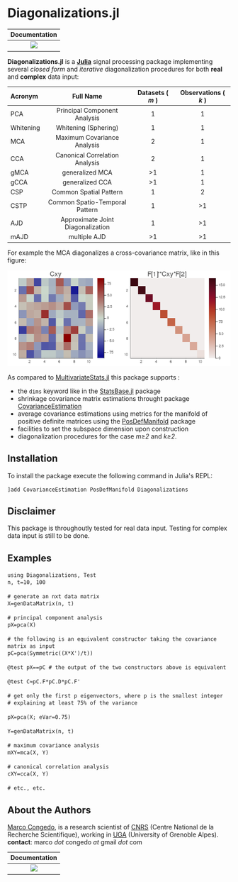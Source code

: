 # Diagonalizations.jl

| **Documentation**  | 
|:---------------------------------------:|
| [![](https://img.shields.io/badge/docs-dev-blue.svg)](https://Marco-Congedo.github.io/Diagonalizations.jl/dev) |

**Diagonalizations.jl** is a [**Julia**](https://julialang.org/) signal processing package implementing several *closed form* and *iterative* diagonalization procedures for both **real** and **complex** data input:

| Acronym   | Full Name | Datasets ( *m* ) | Observations ( *k* ) |
|:----------|:---------:|:---------:|:---------:|
| PCA | Principal Component Analysis | 1 | 1 |
| Whitening | Whitening (Sphering) | 1 | 1 |
| MCA | Maximum Covariance Analysis | 2 | 1 |
| CCA | Canonical Correlation Analysis | 2 | 1 |
| gMCA | generalized MCA | >1 | 1 |
| gCCA | generalized CCA | >1 | 1 |
| CSP | Common Spatial Pattern | 1 | 2 |
| CSTP | Common Spatio-Temporal Pattern | 1 | >1 |
| AJD | Approximate Joint Diagonalization | 1 | >1 |
| mAJD | multiple AJD | >1 | >1 |

For example the MCA diagonalizes a cross-covariance matrix, like in this figure:

![](/docs/src/assets/FigMCA.png)

As compared to [MultivariateStats.jl](https://github.com/JuliaStats/MultivariateStats.jl)
this package supports :
- the `dims` keyword like in the [StatsBase.jl](https://github.com/JuliaStats/StatsBase.jl) package
- shrinkage covariance matrix estimations throught package [CovarianceEstimation](https://github.com/mateuszbaran/CovarianceEstimation.jl)
- average covariance estimations using metrics for the manifold of positive definite matrices using the [PosDefManifold](https://github.com/Marco-Congedo/PosDefManifold.jl) package
- facilities to set the subspace dimension upon construction
- diagonalization procedures for the case *m≥2* and *k≥2*.

## Installation

To install the package execute the following command in Julia's REPL:

    ]add CovarianceEstimation PosDefManifold Diagonalizations

## Disclaimer

This package is throughoutly tested for real data input. Testing for complex data input is still to be done.

## Examples

```
using Diagonalizations, Test
n, t=10, 100

# generate an nxt data matrix
X=genDataMatrix(n, t)

# principal component analysis
pX=pca(X)

# the following is an equivalent constructor taking the covariance matrix as input
pC=pca(Symmetric((X*X')/t))

@test pX==pC # the output of the two constructors above is equivalent

@test C≈pC.F*pC.D*pC.F'  

# get only the first p eigenvectors, where p is the smallest integer
# explaining at least 75% of the variance

pX=pca(X; eVar=0.75) 

Y=genDataMatrix(n, t)

# maximum covariance analysis
mXY=mca(X, Y) 

# canonical correlation analysis
cXY=cca(X, Y)

# etc., etc.

```

## About the Authors

[Marco Congedo](https://sites.google.com/site/marcocongedo), is a research scientist of [CNRS](http://www.cnrs.fr/en) (Centre National de la Recherche Scientifique), working in [UGA](https://www.univ-grenoble-alpes.fr/english/) (University of Grenoble Alpes). **contact**: marco *dot* congedo *at* gmail *dot* com

| **Documentation**  | 
|:---------------------------------------:|
| [![](https://img.shields.io/badge/docs-dev-blue.svg)](https://Marco-Congedo.github.io/Diagonalizations.jl/dev) |
